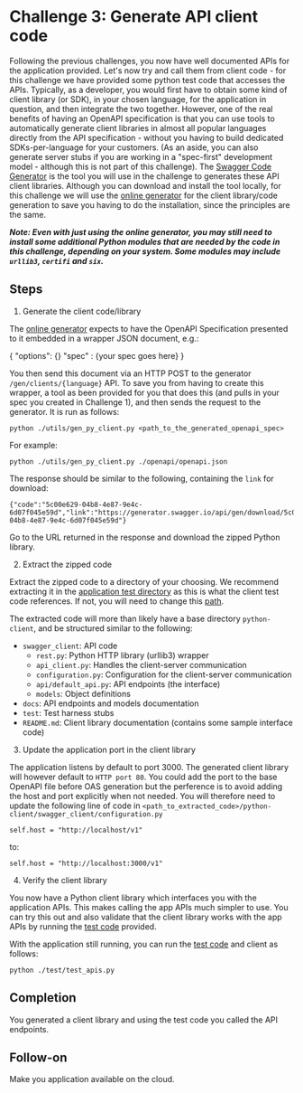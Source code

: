 # Challenge 3: Generate API client code

Following the previous challenges, you now have well documented APIs for the application provided. Let's now try and call them from client code - for this challenge we have provided some python test code that accesses the APIs. Typically, as a developer, you would first have to obtain some kind of client library (or SDK), in your chosen language, for the application in question, and then integrate the two together. However, one of the real benefits of having an OpenAPI specification is that you can use tools to automatically generate client libraries in almost all popular languages directly from the API specification - without you having to build dedicated SDKs-per-language for your customers. (As an aside, you can also generate server stubs if you are working in a "spec-first" development model - although this is not part of this challenge). The [Swagger Code Generator](https://github.com/swagger-api/swagger-codegen) is the tool you will use in the challenge to generates these API client libraries. Although you can download and install the tool locally, for this challenge we will use the [online generator](https://github.com/swagger-api/swagger-codegen#online-generators) for the client library/code generation to save you having to do the installation, since the principles are the same.

***Note: Even with just using the online generator, you may still need to install some additional Python modules that are needed by the code in this challenge, depending on your system. Some modules may include `urllib3`, `certifi` and `six`.***

## Steps

1. Generate the client code/library

The [online generator](https://github.com/swagger-api/swagger-codegen#online-generators) expects to have the OpenAPI Specification presented to it embedded in a wrapper JSON document, e.g.:

{
"options": {}
"spec" : {your spec goes here}
}

You then send this document via an HTTP POST to the generator `/gen/clients/{language}` API. To save you from having to create this wrapper, a tool as been provided for you that does this (and pulls in your spec you created in Challenge 1), and then sends the request to the generator. It is run as follows:

```
python ./utils/gen_py_client.py <path_to_the_generated_openapi_spec>
```
For example:

```
python ./utils/gen_py_client.py ./openapi/openapi.json
```

The response should be similar to the following, containing the `link` for download:

```
{"code":"5c00e629-04b8-4e87-9e4c-6d07f045e59d","link":"https://generator.swagger.io/api/gen/download/5c00e629-04b8-4e87-9e4c-6d07f045e59d"}
```
Go to the URL returned in the response and download the zipped Python library.

2. Extract the zipped code

Extract the zipped code to a directory of your choosing. We recommend extracting it in the [application test directory](https://github.ibm.com/developer-first-guild/get-started-openapi/tree/master/test) as this is what the client test code references. If not, you will need to change this [path](https://github.ibm.com/developer-first-guild/get-started-openapi/blob/master/test/test_apis.py#L27).

The extracted code will more than likely have a base directory `python-client`, and be structured similar to the following:
- `swagger_client`: API code
  - `rest.py`: Python HTTP library (urllib3) wrapper
  - `api_client.py`: Handles the client-server communication
  - `configuration.py`: Configuration for the client-server communication
  - `api/default_api.py`: API endpoints (the interface)
  - `models`: Object definitions
- `docs`: API endpoints and models documentation
- `test`: Test harness stubs
- `README.md`: Client library documentation (contains some sample interface code)

3. Update the application port in the client library

The application listens by default to port 3000. The generated client library will however default to `HTTP port 80`. You could add the port to the base OpenAPI file before OAS generation but the perference is to avoid adding the host and port explicitly when not needed. You will therefore need to update the following line of code in `<path_to_extracted_code>/python-client/swagger_client/configuration.py`

```
self.host = "http://localhost/v1"
```
to:
```
self.host = "http://localhost:3000/v1"
```

4. Verify the client library

You now have a Python client library which interfaces you with the application APIs. This makes calling the app APIs much simpler to use. You can try this out and also validate that the client library works with the app APIs by running the [test code](https://github.ibm.com/developer-first-guild/get-started-openapi/blob/master/test/test_apis.py) provided.

With the application still running, you can run the [test code](https://github.ibm.com/developer-first-guild/get-started-openapi/blob/master/test/test_apis.py) and client as follows:

```
python ./test/test_apis.py
```

## Completion

You generated a client library and using the test code you called the API endpoints.

## Follow-on

Make you application available on the cloud.
